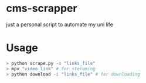 # cms-scrapper
just a personal script to automate my uni life 
# Usage 
```bash 
> python scrape.py -o "links_file"
> mpv "video_link" # for steraming
> python download -i "links_file" # for downloading
 ```
